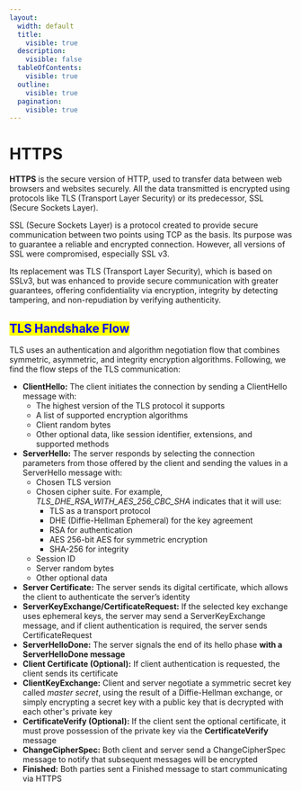 ```yaml
---
layout:
  width: default
  title:
    visible: true
  description:
    visible: false
  tableOfContents:
    visible: true
  outline:
    visible: true
  pagination:
    visible: true
---
```


# HTTPS

**HTTPS** is the secure version of HTTP,  used to transfer data between web browsers and websites securely. All the data transmitted is encrypted using protocols like TLS (Transport Layer Security) or its predecessor, SSL (Secure Sockets Layer).

SSL (Secure Sockets Layer) is a protocol created to provide secure communication between two points using TCP as the basis. Its purpose was to guarantee a reliable and encrypted connection. However, all versions of SSL were compromised, especially SSL v3.

Its replacement was TLS (Transport Layer Security), which is based on SSLv3, but was enhanced to provide secure communication with greater guarantees, offering confidentiality via encryption, integrity by detecting tampering, and non-repudiation by verifying authenticity.

## <mark style="color:blue;">TLS Handshake Flow</mark>

TLS uses an authentication and algorithm negotiation flow that combines symmetric, asymmetric, and integrity encryption algorithms. Following, we find the flow steps of the TLS communication:

* **ClientHello:** The client initiates the connection by sending a ClientHello message with:
  * The highest version of the TLS protocol it supports
  * A list of supported encryption algorithms
  * Client random bytes
  * Other optional data, like session identifier, extensions, and supported methods
* **ServerHello:** The server responds by selecting the connection parameters from those offered by the client and sending the values in a ServerHello message with:
  * Chosen TLS version
  * Chosen cipher suite. For example, _TLS\_DHE\_RSA\_WITH\_AES\_256\_CBC\_SHA_ indicates that it will use:
    * TLS as a transport protocol
    * DHE (Diffie-Hellman Ephemeral) for the key agreement
    * RSA for authentication
    * AES 256-bit AES for symmetric encryption
    * SHA-256 for integrity
  * Session ID
  * Server random bytes
  * Other optional data
* **Server Certificate:** The server sends its digital certificate, which allows the client to authenticate the server’s identity
* **ServerKeyExchange/CertificateRequest:** If the selected key exchange uses ephemeral keys, the server may send a ServerKeyExchange message, and if client authentication is required, the server sends CertificateRequest
* **ServerHelloDone:** The server signals the end of its hello phase **with a ServerHelloDone message**
* **Client Certificate (Optional):** If client authentication is requested, the client sends its certificate
* **ClientKeyExchange:** Client and server negotiate a symmetric secret key called _master secret_, using the result of a Diffie-Hellman exchange, or simply encrypting a secret key with a public key that is decrypted with each other's private key
* **CertificateVerify (Optional):** If the client sent the optional certificate, it must prove possession of the private key via the **CertificateVerify** message
* **ChangeCipherSpec:** Both client and server send a ChangeCipherSpec message to notify that subsequent messages will be encrypted
* **Finished:** Both parties sent a Finished message to start communicating via HTTPS
